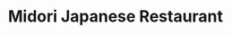 ---
layout: place
title: "Midori Japanese Restaurant"
permalink: /illinois/chicago/midori-japanese-restaurant.html
stateAbbr: IL
stateName: Illinois
cityName: Chicago
place_id: ChIJr9HKmg7OD4gRk5iWg0kSDYI
photos:
  - name: >-
      places/ChIJr9HKmg7OD4gRk5iWg0kSDYI/photos/AeeoHcLBoawseG0Hl5qky0HG1AejD8aZh50pqWDplq5s3tLeBQ4rk6E0H1kLlmIsc6H--61qGoSxGbri0GG5nv3Rtf1BFsDbT1RWWTPA4Kaavno5xSClJzjpw3I8YC2gZcJbSq7dFeL1xiCW-jLtyq-H12dJ5dYdlFjj0fCVISXut56W5pz9TVn_yTEkBMVeMEyLZs3707vUNuirZOEpQfYG6_QRprqqNNTphg_ZL6DREH93SYnDCMr1RzkfYYdDT2TEYth7uwmoqRJ_lxNKYsLS9GWdM3cnkaneJdErkg5uF2V3N8iAkgVVApbxIL2kmX4mORFbjmRnFX3vRKf-qZJZasZrnO4yKA42dew4SjBSsc2fYTc2hNovNDwlejIWN9YlOTJb8IqXU-y5MLNTfOrgAU6PzdASnBWSuz9aaa_YA98JdQ
    widthPx: 4048
    heightPx: 3036
    authorAttributions:
      - displayName: Chris
        uri: https://maps.google.com/maps/contrib/110717463782825422230
        photoUri: >-
          https://lh3.googleusercontent.com/a-/ALV-UjWEcxlb0BSQcYBPSKZLAAbTtwGkrea0rm_6jAwpgL94fUU1roPG=s100-p-k-no-mo
    flagContentUri: >-
      https://www.google.com/local/imagery/report/?cb_client=maps_api_places.places_api&image_key=!1e10!2sCIHM0ogKEICAgICEtfKSPA&hl=en-US
    googleMapsUri: >-
      https://www.google.com/maps/place//data=!3m4!1e2!3m2!1sCIHM0ogKEICAgICEtfKSPA!2e10!4m2!3m1!1s0x880fce0e9acad1af:0x820d124983969893
  - name: >-
      places/ChIJr9HKmg7OD4gRk5iWg0kSDYI/photos/AeeoHcJAWNixY-XBsVp4-NSZT9cqgOzc5nswdWOHrlBJ2jnRq81qn1nzHEHMPR2Zj6deLvC6DQbNVheWAKbkoNGb0tF_ElPK1VxQ2ckBBUaDL4Q8AX4A5kLBCii3DQ7L4HuXKmox9J0Hwy2H-TvrwYPK1_maaMIskzD4_2jU0i75sLM2VwYVRffVFJDhjc-QN1VwYY9bWh0pL4ixroHimxnIQIlHJnBQqrmZ24lNOnI7h7EvKmjz1c8AuvusWF5BlL5KDFQ4zApwBa2SF6lx70tZzObrzzChqKa7-F3dRsPJyowm3siok3krgx73ydqifDwHAMyVgBYZV_xz6xtrXUnBgdsq6z7_CWLLS09dF3XKfU_m10MGw1b5gvbRbHoBaD7n0NGIo5ZfwSUjudXAFXIIJnO41EMwPrOolZ7EOgrpifiMizmZ
    widthPx: 4000
    heightPx: 2252
    authorAttributions:
      - displayName: Sourav Bhowmik
        uri: https://maps.google.com/maps/contrib/114253289653483539546
        photoUri: >-
          https://lh3.googleusercontent.com/a-/ALV-UjVHJ5HTZh-eHHMhi3DZP7iHegOy0dct26ht89GNEgU-oGJxcxLUAw=s100-p-k-no-mo
    flagContentUri: >-
      https://www.google.com/local/imagery/report/?cb_client=maps_api_places.places_api&image_key=!1e10!2sCIHM0ogKEICAgIDBs9HpsAE&hl=en-US
    googleMapsUri: >-
      https://www.google.com/maps/place//data=!3m4!1e2!3m2!1sCIHM0ogKEICAgIDBs9HpsAE!2e10!4m2!3m1!1s0x880fce0e9acad1af:0x820d124983969893
  - name: >-
      places/ChIJr9HKmg7OD4gRk5iWg0kSDYI/photos/AeeoHcIEJ9FiCbGA1SRJ0zsfUK1sIQsSikVURQX80pTf8Y-cySwk4G1XjdKlm5NhwIb8LBx8CA3-n2y2vt5xC1QDLMhGsjhLVICf5s4MblKH6zZnglX6jg-HAgzu9aVNLW22J4A9anj94zd92Tes_kkTEWJoteuiqxPaDba1KbGPoe7sa1jv7xP7NVB5T0VNJ79N_e-iacJ5shznmC6Iay6nM22t3yUXNzUyVNja--h1MdezePhtdbyILJRui3YTRthxiZ1EsPHWXvCbbeMge_Mcz2FRoph1GbNKMtFe2W56L0CxEk7pT4Nhr3wDDLV9BkPe0XUTXeYVCBNW0qkCKFbJs1oYoiXPEMwwc8KTV1K89GBbiML3goUHrJ0DiAjUtgDWXkce3DMyeu1CTzmuoE4pl7hvYnyIfia49wEwazhnGCPZUg
    widthPx: 4080
    heightPx: 3072
    authorAttributions:
      - displayName: rob fischer
        uri: https://maps.google.com/maps/contrib/100048998899910181567
        photoUri: >-
          https://lh3.googleusercontent.com/a-/ALV-UjWAoMhxnBngBP-wKWx3_x-bhWal7gK3LRbxKPCupd8vPs1UAEyO_A=s100-p-k-no-mo
    flagContentUri: >-
      https://www.google.com/local/imagery/report/?cb_client=maps_api_places.places_api&image_key=!1e10!2sCIHM0ogKEICAgMDIi7zsZw&hl=en-US
    googleMapsUri: >-
      https://www.google.com/maps/place//data=!3m4!1e2!3m2!1sCIHM0ogKEICAgMDIi7zsZw!2e10!4m2!3m1!1s0x880fce0e9acad1af:0x820d124983969893
  - name: >-
      places/ChIJr9HKmg7OD4gRk5iWg0kSDYI/photos/AeeoHcLV9mqMXJatsxjSqzyGEOpZVwQIOoKWF5MgVLB6XjUnbev7GExX0y-HwhnH2Qu-AtkrFS-4FZ_bVywSHoYsa19Heq0gVAtNETYsFXavgAdxbhIdASsAaKsExf5z6mHQGFnw73jlrVd6BqqqcwYWFd4qYOO__LrnPsq_HLzRWbRtOqwaVWVR1Z9w4-hLhRlm6SVTGRMQhtHlk_7UEmC4MYr7ef-PZ-RsDU9cGRfS7io9mk4MrDSz4HGGfVB2gwu2zXUNpzLS3OcFlSz5VBLscSrG59BUCkw-mlwmt_x12KQuI964vNbPh8nCOjsYhRrK1OjCpMdkCHdvoLxvXMIhT6OY1cbrGIanUP8MziGXhpthBnySWstXv3SQSp1QL1hIoNae_VQ-158wqwu5xLFIXMmOiS-kcgE3tLxEUQkg2U08FyXm
    widthPx: 4000
    heightPx: 2252
    authorAttributions:
      - displayName: Liliana Cervantez
        uri: https://maps.google.com/maps/contrib/102233742208427981756
        photoUri: >-
          https://lh3.googleusercontent.com/a/ACg8ocJKGwxX6Ti2lMPopopKZq_eYlOyQ6N__O4zT5B6kjTY8QsKeK_F=s100-p-k-no-mo
    flagContentUri: >-
      https://www.google.com/local/imagery/report/?cb_client=maps_api_places.places_api&image_key=!1e10!2sCIHM0ogKEICAgIDnmdu25wE&hl=en-US
    googleMapsUri: >-
      https://www.google.com/maps/place//data=!3m4!1e2!3m2!1sCIHM0ogKEICAgIDnmdu25wE!2e10!4m2!3m1!1s0x880fce0e9acad1af:0x820d124983969893
  - name: >-
      places/ChIJr9HKmg7OD4gRk5iWg0kSDYI/photos/AeeoHcJ51uZPlWXNr-wHmSDhYvh_ApB4cMlLYTCv0MNWx26ymrADm4sp0g0lCLOFcOjw2Au6TCnjW3iYWSpRTkWWDMuRlH3mgyW5O4u-w91VdYX1yOX-X4de1nzz_ZbuXh6XJzF3mL-NEMJZxkU8WJc1DG9jCFL_JxWZqhjGFLDctxANMdU5azLHNCMwQ7l2-cNZcd4iISedQbFUut14onm3cwTBKFAF81eFU8xbCLZNeOF20iWz0ZD2L-1335MhnvtcBJuAeggkQdeyVabdcRmqL56xyDlXsyeGeZAmXj9vrBYYhuUzg7jjoNQomdar-VTm587aPV2s-1iTqhOwDPbkxBtAXmnLRKJq_C12aLawzqGYPu4uBo3pc44fHEJz1ehMQ8RdlFVwt34lBd6pN3zJNEJU1SKZzyebO_NXmxsNVvL7VIr3
    widthPx: 4032
    heightPx: 3024
    authorAttributions:
      - displayName: Zack Alawan
        uri: https://maps.google.com/maps/contrib/104125082742153349962
        photoUri: >-
          https://lh3.googleusercontent.com/a-/ALV-UjVkKarcW5b-V-UYoJKTrwIqQpEriVoLZBndlbj68TIiMHu0df3Y=s100-p-k-no-mo
    flagContentUri: >-
      https://www.google.com/local/imagery/report/?cb_client=maps_api_places.places_api&image_key=!1e10!2sCIHM0ogKEICAgICjpt2u_QE&hl=en-US
    googleMapsUri: >-
      https://www.google.com/maps/place//data=!3m4!1e2!3m2!1sCIHM0ogKEICAgICjpt2u_QE!2e10!4m2!3m1!1s0x880fce0e9acad1af:0x820d124983969893
  - name: >-
      places/ChIJr9HKmg7OD4gRk5iWg0kSDYI/photos/AeeoHcKHAdqmL2YmywR_GSz122ycMDczehISWwTqxG3KiEH5Sp1qy8af_EH0B6XcbpajP8tQ3PEQdy57AF8aske0LKKoqw2y-XIzyV3OFvOabwKxh5lGkQu9vFWaM9v31z_KxRV9Ypf-qkAgiAOH0NbJpjshepyYwrz6oXZwF3Y0uRi7pEyuU9WaT-f-j2lS2ILGvBGa_IzpqjEz61-Y-HX6vAw2j_qA1SGubxaJhBHFryHoYM5sGXOyWjVNgqnbdFKwhbNSS8Kr4Hfh7MAiTpNPerEoRc68RAI30OSLNjhh58roikfUNQJ6J7tvC5BrK16sodk-JHhRnu2_XjuC24tljHh-4FtAhrKVy7X4C6j6aCl6ZegDDUv4LO3qRuI0-qwy8WyrsvMIC2ududkUkDBTWpWGDwkq1jnXqRCXILqsEyBirtA
    widthPx: 4000
    heightPx: 3000
    authorAttributions:
      - displayName: Anne Kana Ju
        uri: https://maps.google.com/maps/contrib/102379203954069274230
        photoUri: >-
          https://lh3.googleusercontent.com/a-/ALV-UjVXkaNjF9RBtOCC54Ecu6kUJ8A2izp-d9Dx_Qs-ARp5hy0DoJZ_1A=s100-p-k-no-mo
    flagContentUri: >-
      https://www.google.com/local/imagery/report/?cb_client=maps_api_places.places_api&image_key=!1e10!2sCIHM0ogKEICAgICNht_TxgE&hl=en-US
    googleMapsUri: >-
      https://www.google.com/maps/place//data=!3m4!1e2!3m2!1sCIHM0ogKEICAgICNht_TxgE!2e10!4m2!3m1!1s0x880fce0e9acad1af:0x820d124983969893
  - name: >-
      places/ChIJr9HKmg7OD4gRk5iWg0kSDYI/photos/AeeoHcKorWrD9tSeWHKsMVbUHsEX_prpJzqG_vJurV2O-Yk-1Cv4sjngROxeAIzxRizxnl1T1w8FQ7BAzMBRyq0a-PRrT4YxTDJeFI7XFEmd3sxILdvwOy4DKgWxpyjtiLdzfU_WKMBFplnnl8mlrJcP2-iLBeDBbpdFzRu-GtwD6qJ4D7anKnnB-gqZjTnmNITkfT9sUN_PWHSiCYB7h_rcwwt-nXoexJJqdCxa0nkI9qvTngKJAkR3DMp9Ijwb4QmBXF4gyRb7aVefH3wV_YChPt3Xtsj4_8h-vXRlIvu5Bjz2Rt6zCdOfailuB8RDVtEBYXqO0MIGaLEKBpN0AkmRtQvUs0qMUkJ98nzxBz9r1azW8Ge26h960OupHPmohIoykuzZnplrWreMc_FjshxfLQTgtXNqtw8YzpuMgUa4OQ9TF60
    widthPx: 4032
    heightPx: 3024
    authorAttributions:
      - displayName: Jonas Chavez
        uri: https://maps.google.com/maps/contrib/117800514601269988718
        photoUri: >-
          https://lh3.googleusercontent.com/a/ACg8ocLFINDzHmx08qs1_CPliCqUKfLDpxJr-cte2YEbBLdzFVV8HGE=s100-p-k-no-mo
    flagContentUri: >-
      https://www.google.com/local/imagery/report/?cb_client=maps_api_places.places_api&image_key=!1e10!2sCIHM0ogKEICAgIC5_b3oiAE&hl=en-US
    googleMapsUri: >-
      https://www.google.com/maps/place//data=!3m4!1e2!3m2!1sCIHM0ogKEICAgIC5_b3oiAE!2e10!4m2!3m1!1s0x880fce0e9acad1af:0x820d124983969893
  - name: >-
      places/ChIJr9HKmg7OD4gRk5iWg0kSDYI/photos/AeeoHcJdD1aXtlbb5PEZLTMz3MvAfbzvf2DnzKkG53y3GwqVhnfvlB8S-w_nT42eAt6OJS0l_CBMLinHA5Ak2rNncsBVJE2jSC2LbrAAO4IG6x8HMVyDrIN8nFeA95jVy9vDCrPJaYsxenUhpjWoo55bb1eugJcXqLxvBJ-A75ecTlQa9TNhvNsag3O1sn8f176NuzFchfuYvkE4qDk2L4ufjCEmkYmK2ga5UxDHUK1olJdezDsyg7r4neBTZOO3T2JcMMnDU4wDL8i1UwiSg3WKpPDLKmThqtpl-HK5zpn9KBXeJZ_sMU_uv-HTMHV0hvu2bdfb5-umxoXkclrPzIZfBeYP4-O2Bq0r8WMa370lGTDcTV9TvX-6kg7Ev_UNCtmengSINd7s0iz50yo1jGDR8wEgcYh6WWfDD4nzwNFFAQyeOiZw
    widthPx: 4000
    heightPx: 2252
    authorAttributions:
      - displayName: Heather Jenelle Ulangca
        uri: https://maps.google.com/maps/contrib/108002906720938471882
        photoUri: >-
          https://lh3.googleusercontent.com/a-/ALV-UjUkNzMkKRYxTTB4Jz3iu0OQiKVdWh9hKtp-017h2_wFs7s54U6GvQ=s100-p-k-no-mo
    flagContentUri: >-
      https://www.google.com/local/imagery/report/?cb_client=maps_api_places.places_api&image_key=!1e10!2sCIHM0ogKEICAgICNk6eExwE&hl=en-US
    googleMapsUri: >-
      https://www.google.com/maps/place//data=!3m4!1e2!3m2!1sCIHM0ogKEICAgICNk6eExwE!2e10!4m2!3m1!1s0x880fce0e9acad1af:0x820d124983969893
  - name: >-
      places/ChIJr9HKmg7OD4gRk5iWg0kSDYI/photos/AeeoHcKpevjIRfe1ahuGX4fWmC1nhxWLOVb2VI2E8lzQ96rAYbiYMm_4LuZURw4aEOQePQmRx-sI21CgvWvepB1DXFKbJhpt52bKyN1D3sL50GRj46sCu5ytzbVqCBTW1RPB3ZWrjw79IPENFzsmUoaRK319cpWbFM7QYjxGBhDhUnrOXem15AGSUjFMDwGVep9nkyvK6ohA06NhXnPTjtPSwkILeYXvn9aT_d3jKxZJce7C7EMLxo5BltdMP7ut9PrWRf36SGuX-otR6JfpCKoSXCOthMLwIJYNchU4j5Sr5xEGac3hwdTX5r0zc1HWgHJakqZvCI7x3vJKF80FpGykxzQGfW6aieck5-0721kfTiFrbN4mha6umi5o5caELnUA-usVsp08U_T5pj-v5956E8i4IO6Mi-oGDxkioINVwykKeg
    widthPx: 4048
    heightPx: 3036
    authorAttributions:
      - displayName: Waqas Aftab
        uri: https://maps.google.com/maps/contrib/107105966621673386001
        photoUri: >-
          https://lh3.googleusercontent.com/a-/ALV-UjXrIjf3L7nvWIg9-qM-18bbnxyVtx8uYlB76dV_9BQonHgr15MaFA=s100-p-k-no-mo
    flagContentUri: >-
      https://www.google.com/local/imagery/report/?cb_client=maps_api_places.places_api&image_key=!1e10!2sCIHM0ogKEICAgICckaGmbQ&hl=en-US
    googleMapsUri: >-
      https://www.google.com/maps/place//data=!3m4!1e2!3m2!1sCIHM0ogKEICAgICckaGmbQ!2e10!4m2!3m1!1s0x880fce0e9acad1af:0x820d124983969893
  - name: >-
      places/ChIJr9HKmg7OD4gRk5iWg0kSDYI/photos/AeeoHcJN6q3wSz29wPwqqYDkoNtlZ8yz1F2wV2JHW1NLPdFGTz12Fnk3Pk2EOVaPCLPWOJl_XnQ3hmxBGj0v6wFk5gKPiuQmQiAm6amQyR69fwihRhs7x0fwcs7Sm-XNzZCFaHO8d7zR_dG2qJNlSI-cCKw4p2eweB7932B4V8jufjS6tTd0qzZi_gY3CrzWhdSHHGQAd0T4XCWUMwyvhqaSTt231ZFpZ_mgO2b5Je_rwGdbmUQ-O3ybB_WmheMw88slmaoD4GKvRw_fKANod3NPJ4_g0YmnxZwN5E_wkSIXBJGubTCGmmYuGKgUpUvqujpGUh6JijEvhxRwmkKtTGKOtcxdP_UBSZac_KqKYBgnaCCYNSY_v4-Ti_AOdMBX3VrjrEY-PzZ4MSrREn83WLol2LhPeXT6ZQ_JONqlUFmzK-bfZg
    widthPx: 4032
    heightPx: 3024
    authorAttributions:
      - displayName: Zack Alawan
        uri: https://maps.google.com/maps/contrib/104125082742153349962
        photoUri: >-
          https://lh3.googleusercontent.com/a-/ALV-UjVkKarcW5b-V-UYoJKTrwIqQpEriVoLZBndlbj68TIiMHu0df3Y=s100-p-k-no-mo
    flagContentUri: >-
      https://www.google.com/local/imagery/report/?cb_client=maps_api_places.places_api&image_key=!1e10!2sCIHM0ogKEICAgICjpt2uAw&hl=en-US
    googleMapsUri: >-
      https://www.google.com/maps/place//data=!3m4!1e2!3m2!1sCIHM0ogKEICAgICjpt2uAw!2e10!4m2!3m1!1s0x880fce0e9acad1af:0x820d124983969893
address: 3310 W Bryn Mawr Ave, Chicago, IL 60659, USA
street: 3310 W Bryn Mawr Ave
city: Chicago
state: IL
zip: '60659'
country: USA
neighborhood: North Park
latitude: '41.983159'
longitude: '-87.711704'
accessibility_options:
  wheelchairAccessibleEntrance: true
  wheelchairAccessibleRestroom: true
  wheelchairAccessibleSeating: true
business_status: OPERATIONAL
name: Midori Japanese Restaurant
google_maps_links:
  directionsUri: >-
    https://www.google.com/maps/dir//''/data=!4m7!4m6!1m1!4e2!1m2!1m1!1s0x880fce0e9acad1af:0x820d124983969893!3e0
  placeUri: https://maps.google.com/?cid=9371166506577467539
  writeAReviewUri: >-
    https://www.google.com/maps/place//data=!4m3!3m2!1s0x880fce0e9acad1af:0x820d124983969893!12e1
  reviewsUri: >-
    https://www.google.com/maps/place//data=!4m4!3m3!1s0x880fce0e9acad1af:0x820d124983969893!9m1!1b1
  photosUri: >-
    https://www.google.com/maps/place//data=!4m3!3m2!1s0x880fce0e9acad1af:0x820d124983969893!10e5
primary_type: Japanese Restaurant
opening_hours:
  regular: null
  current: null
secondary_opening_hours:
  regular:
    weekdayDescriptions: null
    type: null
  current:
    weekdayDescriptions: null
    type: null
phone: (773) 267-9733
price_level: PRICE_LEVEL_MODERATE
price_range: $20 &ndash; $30
rating: '4.6'
rating_count: 441
website: null
description: null
reviews: null
parking_options: null
payment_options: null
allow_dogs: null
curbside_pickup: null
delivery: null
dine_in: null
good_for_children: null
good_for_groups: null
good_for_sports: null
live_music: null
menu_for_children: null
outdoor_seating: null
reservable: null
restroom: null
serves_beer: null
serves_breakfast: null
serves_brunch: null
serves_cocktails: null
serves_coffee: null
serves_dinner: null
serves_dessert: null
serves_lunch: null
serves_vegetarian_food: null
serves_wine: null
takeout: null

---